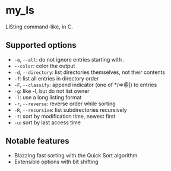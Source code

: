 # my_ls

LiSting command-like, in C.

## Supported options

- `-a`, `--all`: do not ignore entries starting with .
- `--color`: color the output
- `-d`, `--directory`: list directories themselves, not their contents
- `-f`: list all entries in directory order
- `-F`, `--classify`: append indicator (one of */=>@|) to entries
- `-g`: like -l, but do not list owner
- `-l`: use a long listing format
- `-r`, `--reverse`: reverse order while sorting
- `-R`, `--recursive`: list subdirectories recursively
- `-t`: sort by modification time, newest first
- `-u`: sort by last access time

## Notable features

- Blazzing fast sorting with the Quick Sort algorithm
- Extensible options with bit shifting
